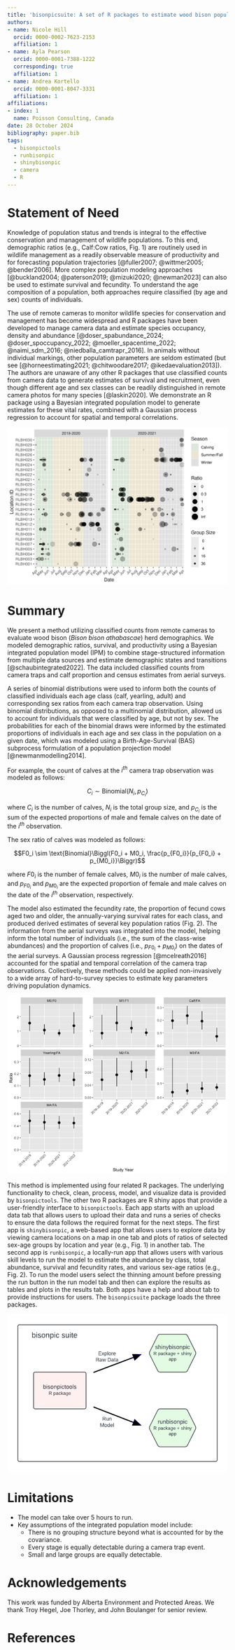 ```yaml
---
title: 'bisonpicsuite: A set of R packages to estimate wood bison population parameters from remote camera data.'
authors:
- name: Nicole Hill
  orcid: 0000-0002-7623-2153
  affiliation: 1
- name: Ayla Pearson
  orcid: 0000-0001-7388-1222
  corresponding: true
  affiliation: 1
- name: Andrea Kortello
  orcid: 0000-0001-8047-3331
  affiliation: 1
affiliations:
- index: 1
  name: Poisson Consulting, Canada
date: 28 October 2024
bibliography: paper.bib
tags:
  - bisonpictools
  - runbisonpic
  - shinybisonpic
  - camera
  - R
---
```


# Statement of Need

Knowledge of population status and trends is integral to the effective conservation and management of wildlife populations. 
To this end, demographic ratios (e.g., Calf:Cow ratios, Fig. 1) are routinely used in wildlife management as a readily observable measure of productivity and for forecasting population trajectories [@fuller2007; @wittmer2005; @bender2006]. 
More complex population modeling approaches [@buckland2004; @paterson2019; @mizuki2020; @newman2023] can also be used to estimate survival and fecundity.
To understand the age composition of a population, both approaches require classified (by age and sex) counts of individuals.

The use of remote cameras to monitor wildlife species for conservation and management has become widespread and R packages have been developed to manage camera data and estimate species occupancy, density and abundance [@doser_spabundance_2024; @doser_spoccupancy_2022; @moeller_spacentime_2022; @naimi_sdm_2016; @niedballa_camtrapr_2016].
In animals without individual markings, other population parameters are seldom estimated (but see [@horneestimating2021; @chitwoodare2017; @ikedaevaluation2013]). 
The authors are unaware of any other R packages that use classified counts from camera data to generate estimates of survival and recruitment, even though different age and sex classes can be readily distinguished in remote camera photos for many species [@laskin2020].
We demonstrate an R package using a Bayesian integrated population model to generate estimates for these vital rates, combined with a Gaussian process regression to account for spatial and temporal correlations.

![*shinybisonpic app plot showing calf:cow ratios over time from individual remote cameras in the Ronald Lake Wood Bison range in northeast Alberta. Ratios are shown with camera trap ID, observation date, study year, season, and group size. A ratio of 0 represents a group of entirely cows, while an infinite ratio (Inf) represents a group of entirely calves.* \label{fig:ratioplot}](ratio-plot.png) 

# Summary

We present a method utilizing classified counts from remote cameras to evaluate wood bison (*Bison bison athabascae*) herd demographics.
We modeled demographic ratios, survival, and productivity using a Bayesian integrated population model (IPM) to combine stage-structured information from multiple data sources and estimate demographic states and transitions [@schaubintegrated2022]. 
The data included classified counts from camera traps and calf proportion and census estimates from aerial surveys.

A series of binomial distributions were used to inform both the counts of classified individuals each age class (calf, yearling, adult) and corresponding sex ratios from each camera trap observation.
Using binomial distributions, as opposed to a multinomial distribution, allowed us to account for individuals that were classified by age, but not by sex.
The probabilities for each of the binomial draws were informed by the estimated proportions of individuals in each age and sex class in the population on a given date, which was modeled using a Birth-Age-Survival (BAS) subprocess formulation of a population projection model [@newmanmodelling2014].

For example, the count of calves at the $i^{th}$ camera trap observation was modeled as follows: 

$$C_i \sim \text{Binomial}(N_i, p_{C_i})$$

where $C_i$ is the number of calves, $N_i$ is the total group size, and $p_{C_i}$ is the sum of the expected proportions of male and female calves on the date of the $i^{th}$ observation.

The sex ratio of calves was modeled as follows:

$$F0_i \sim \text{Binomial}\Biggl(F0_i + M0_i, \frac{p_{F0_i}}{p_{F0_i} + p_{M0_i}}\Biggr)$$

where $F0_i$ is the number of female calves, $M0_i$ is the number of male calves, and $p_{F0_i}$ and $p_{M0_i}$ are the expected proportion of female and male calves on the date of the $i^{th}$ observation, respectively.

The model also estimated the fecundity rate, the proportion of fecund cows aged two and older, the annually-varying survival rates for each class, and produced derived estimates of several key population ratios (Fig. 2).
The information from the aerial surveys was integrated into the model, helping inform the total number of individuals (i.e., the sum of the class-wise abundances) and the proportion of calves (i.e., $p_{F0_i} + p_{M0_i}$) on the dates of the aerial surveys.
A Gaussian process regression [@mcelreath2016] accounted for the spatial and temporal correlation of the camera trap observations.
Collectively, these methods could be applied non-invasively to a wide array of hard-to-survey species to estimate key parameters driving population dynamics.

![*Prediction plot example from the runbisonpic app, showing estimated population ratios for the Ronald Lake Wood Bison herd, by study year. M0 and F0 are male and female calves, M1 and F1 are male and female yearlings, Calf and Yearling represent all individuals within those age classes including those with unknown sex, M2 and M3 represent male two- and three-year-olds, MA represents males aged four and older, and FA represents females aged two and older.* \label{fig:modelplot}](model-plot.png)

This method is implemented using four related R packages.
The underlying functionality to check, clean, process, model, and visualize data is provided by `bisonpictools`.
The other two R packages are R shiny apps that provide a user-friendly interface to `bisonpictools`.
Each app starts with an upload data tab that allows users to upload their data and runs a series of checks to ensure the data follows the required format for the next steps.
The first app is `shinybisonpic`, a web-based app that allows users to explore data by viewing camera locations on a map in one tab and plots of ratios of selected sex-age groups by location and year (e.g., Fig. 1) in another tab. 
The second app is `runbisonpic`, a locally-run app that allows users with various skill levels to run the model to estimate the abundance by class, total abundance, survival and fecundity rates, and various sex-age ratios (e.g., Fig. 2). 
To run the model users select the thinning amount before pressing the run button in the run model tab and then can explore the results as tables and plots in the results tab.
Both apps have a help and about tab to provide instructions for users. 
The `bisonpicsuite` package loads the three packages.

![*Bisonpicsuite package structure* \label{fig:packageoverview}](bisonpic_suite.png)

# Limitations

- The model can take over 5 hours to run.
- Key assumptions of the integrated population model include:
  - There is no grouping structure beyond what is accounted for by the covariance.
  - Every stage is equally detectable during a camera trap event.
  - Small and large groups are equally detectable.

# Acknowledgements

This work was funded by Alberta Environment and Protected Areas.
We thank Troy Hegel, Joe Thorley, and John Boulanger for senior review.

# References
